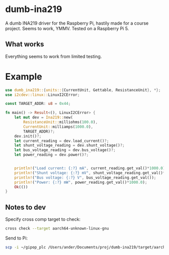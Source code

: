 # dumb-ina219
A dumb INA219 driver for the Raspberry Pi, hastily made for a course project. Seems to work, YMMV. Tested on a Raspberry Pi 5.

## What works
Everything seems to work from  limited testing.

# Example

```rust
use dumb_ina219::{units::{CurrentUnit, Gettable, ResistanceUnit}, *};
use i2cdev::linux::LinuxI2CError;

const TARGET_ADDR: u8 = 0x44;

fn main() -> Result<(), LinuxI2CError> {
    let mut dev = Ina219::new(
        ResistanceUnit::milliohms(100.0),
        CurrentUnit::milliamps(1000.0),
        TARGET_ADDR)?;
    dev.init()?;
    let current_reading = dev.load_current()?;
    let shunt_voltage_reading = dev.shunt_voltage()?;
    let bus_voltage_reading = dev.bus_voltage()?;
    let power_reading = dev.power()?;


    println!("Load current: {:?} mA", current_reading.get_val()*1000.0);
    println!("Shunt voltage: {:?} mV", shunt_voltage_reading.get_val()*1000.0);
    println!("Bus voltage: {:?} V", bus_voltage_reading.get_val());
    println!("Power: {:?} mW", power_reading.get_val()*1000.0);
    Ok(())
}
```

## Notes to dev
Specify cross comp target to check:
```bash
cross check --target aarch64-unknown-linux-gnu
```

Send to Pi:
```bash
scp -i ~/gipop_plc /Users/ander/Documents/proj/dumb-ina219/target/aarch64-unknown-linux-gnu/release/examples/ina219_xmpl pi@172.30.40.32:/home/pi/palanuk/anc/
```
